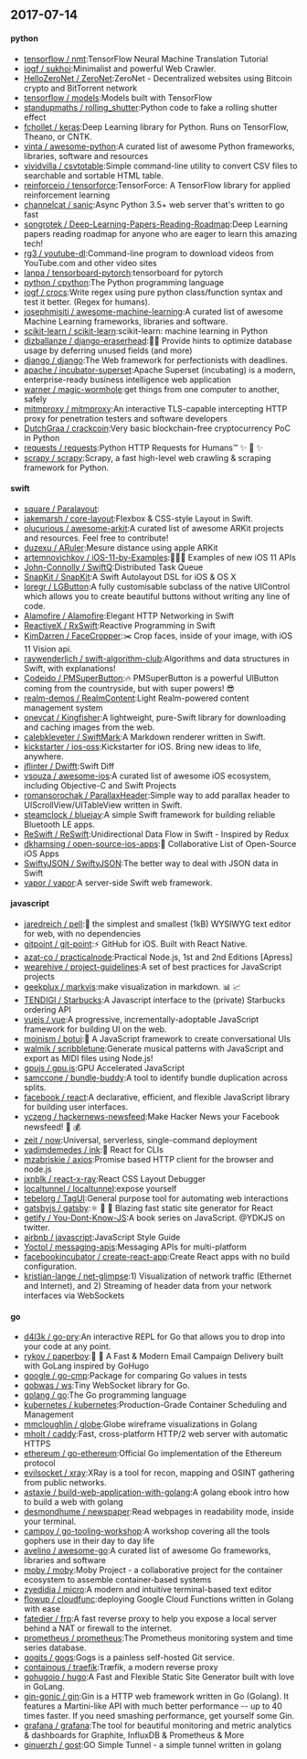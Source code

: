 ## 2017-07-14

#### python
* [tensorflow / nmt](https://github.com/tensorflow/nmt):TensorFlow Neural Machine Translation Tutorial
* [iogf / sukhoi](https://github.com/iogf/sukhoi):Minimalist and powerful Web Crawler.
* [HelloZeroNet / ZeroNet](https://github.com/HelloZeroNet/ZeroNet):ZeroNet - Decentralized websites using Bitcoin crypto and BitTorrent network
* [tensorflow / models](https://github.com/tensorflow/models):Models built with TensorFlow
* [standupmaths / rolling_shutter](https://github.com/standupmaths/rolling_shutter):Python code to fake a rolling shutter effect
* [fchollet / keras](https://github.com/fchollet/keras):Deep Learning library for Python. Runs on TensorFlow, Theano, or CNTK.
* [vinta / awesome-python](https://github.com/vinta/awesome-python):A curated list of awesome Python frameworks, libraries, software and resources
* [vividvilla / csvtotable](https://github.com/vividvilla/csvtotable):Simple command-line utility to convert CSV files to searchable and sortable HTML table.
* [reinforceio / tensorforce](https://github.com/reinforceio/tensorforce):TensorForce: A TensorFlow library for applied reinforcement learning
* [channelcat / sanic](https://github.com/channelcat/sanic):Async Python 3.5+ web server that's written to go fast
* [songrotek / Deep-Learning-Papers-Reading-Roadmap](https://github.com/songrotek/Deep-Learning-Papers-Reading-Roadmap):Deep Learning papers reading roadmap for anyone who are eager to learn this amazing tech!
* [rg3 / youtube-dl](https://github.com/rg3/youtube-dl):Command-line program to download videos from YouTube.com and other video sites
* [lanpa / tensorboard-pytorch](https://github.com/lanpa/tensorboard-pytorch):tensorboard for pytorch
* [python / cpython](https://github.com/python/cpython):The Python programming language
* [iogf / crocs](https://github.com/iogf/crocs):Write regex using pure python class/function syntax and test it better. (Regex for humans).
* [josephmisiti / awesome-machine-learning](https://github.com/josephmisiti/awesome-machine-learning):A curated list of awesome Machine Learning frameworks, libraries and software.
* [scikit-learn / scikit-learn](https://github.com/scikit-learn/scikit-learn):scikit-learn: machine learning in Python
* [dizballanze / django-eraserhead](https://github.com/dizballanze/django-eraserhead):💂🏻 Provide hints to optimize database usage by deferring unused fields (and more)
* [django / django](https://github.com/django/django):The Web framework for perfectionists with deadlines.
* [apache / incubator-superset](https://github.com/apache/incubator-superset):Apache Superset (incubating) is a modern, enterprise-ready business intelligence web application
* [warner / magic-wormhole](https://github.com/warner/magic-wormhole):get things from one computer to another, safely
* [mitmproxy / mitmproxy](https://github.com/mitmproxy/mitmproxy):An interactive TLS-capable intercepting HTTP proxy for penetration testers and software developers
* [DutchGraa / crackcoin](https://github.com/DutchGraa/crackcoin):Very basic blockchain-free cryptocurrency PoC in Python
* [requests / requests](https://github.com/requests/requests):Python HTTP Requests for Humans™ ✨ 🍰 ✨
* [scrapy / scrapy](https://github.com/scrapy/scrapy):Scrapy, a fast high-level web crawling & scraping framework for Python.

#### swift
* [square / Paralayout](https://github.com/square/Paralayout):
* [jakemarsh / core-layout](https://github.com/jakemarsh/core-layout):Flexbox & CSS-style Layout in Swift.
* [olucurious / awesome-arkit](https://github.com/olucurious/awesome-arkit):A curated list of awesome ARKit projects and resources. Feel free to contribute!
* [duzexu / ARuler](https://github.com/duzexu/ARuler):Mesure distance using apple ARKit
* [artemnovichkov / iOS-11-by-Examples](https://github.com/artemnovichkov/iOS-11-by-Examples):👨🏻‍💻 Examples of new iOS 11 APIs
* [John-Connolly / SwiftQ](https://github.com/John-Connolly/SwiftQ):Distributed Task Queue
* [SnapKit / SnapKit](https://github.com/SnapKit/SnapKit):A Swift Autolayout DSL for iOS & OS X
* [loregr / LGButton](https://github.com/loregr/LGButton):A fully customisable subclass of the native UIControl which allows you to create beautiful buttons without writing any line of code.
* [Alamofire / Alamofire](https://github.com/Alamofire/Alamofire):Elegant HTTP Networking in Swift
* [ReactiveX / RxSwift](https://github.com/ReactiveX/RxSwift):Reactive Programming in Swift
* [KimDarren / FaceCropper](https://github.com/KimDarren/FaceCropper):✂️ Crop faces, inside of your image, with iOS 11 Vision api.
* [raywenderlich / swift-algorithm-club](https://github.com/raywenderlich/swift-algorithm-club):Algorithms and data structures in Swift, with explanations!
* [Codeido / PMSuperButton](https://github.com/Codeido/PMSuperButton):🔥 PMSuperButton is a powerful UIButton coming from the countryside, but with super powers! 😎
* [realm-demos / RealmContent](https://github.com/realm-demos/RealmContent):Light Realm-powered content management system
* [onevcat / Kingfisher](https://github.com/onevcat/Kingfisher):A lightweight, pure-Swift library for downloading and caching images from the web.
* [calebkleveter / SwiftMark](https://github.com/calebkleveter/SwiftMark):A Markdown renderer written in Swift.
* [kickstarter / ios-oss](https://github.com/kickstarter/ios-oss):Kickstarter for iOS. Bring new ideas to life, anywhere.
* [jflinter / Dwifft](https://github.com/jflinter/Dwifft):Swift Diff
* [vsouza / awesome-ios](https://github.com/vsouza/awesome-ios):A curated list of awesome iOS ecosystem, including Objective-C and Swift Projects
* [romansorochak / ParallaxHeader](https://github.com/romansorochak/ParallaxHeader):Simple way to add parallax header to UIScrollView/UITableView written in Swift.
* [steamclock / bluejay](https://github.com/steamclock/bluejay):A simple Swift framework for building reliable Bluetooth LE apps.
* [ReSwift / ReSwift](https://github.com/ReSwift/ReSwift):Unidirectional Data Flow in Swift - Inspired by Redux
* [dkhamsing / open-source-ios-apps](https://github.com/dkhamsing/open-source-ios-apps):📱 Collaborative List of Open-Source iOS Apps
* [SwiftyJSON / SwiftyJSON](https://github.com/SwiftyJSON/SwiftyJSON):The better way to deal with JSON data in Swift
* [vapor / vapor](https://github.com/vapor/vapor):A server-side Swift web framework.

#### javascript
* [jaredreich / pell](https://github.com/jaredreich/pell):📝 the simplest and smallest (1kB) WYSIWYG text editor for web, with no dependencies
* [gitpoint / git-point](https://github.com/gitpoint/git-point):⚡️ GitHub for iOS. Built with React Native.
* [azat-co / practicalnode](https://github.com/azat-co/practicalnode):Practical Node.js, 1st and 2nd Editions [Apress]
* [wearehive / project-guidelines](https://github.com/wearehive/project-guidelines):A set of best practices for JavaScript projects
* [geekplux / markvis](https://github.com/geekplux/markvis):make visualization in markdown. 📊 📈
* [TENDIGI / Starbucks](https://github.com/TENDIGI/Starbucks):A Javascript interface to the (private) Starbucks ordering API
* [vuejs / vue](https://github.com/vuejs/vue):A progressive, incrementally-adoptable JavaScript framework for building UI on the web.
* [moinism / botui](https://github.com/moinism/botui):🤖 A JavaScript framework to create conversational UIs
* [walmik / scribbletune](https://github.com/walmik/scribbletune):Generate musical patterns with JavaScript and export as MIDI files using Node.js!
* [gpujs / gpu.js](https://github.com/gpujs/gpu.js):GPU Accelerated JavaScript
* [samccone / bundle-buddy](https://github.com/samccone/bundle-buddy):A tool to identify bundle duplication across splits.
* [facebook / react](https://github.com/facebook/react):A declarative, efficient, and flexible JavaScript library for building user interfaces.
* [yczeng / hackernews-newsfeed](https://github.com/yczeng/hackernews-newsfeed):Make Hacker News your Facebook newsfeed! 💸 💰
* [zeit / now](https://github.com/zeit/now):Universal, serverless, single-command deployment
* [vadimdemedes / ink](https://github.com/vadimdemedes/ink):🌈 React for CLIs
* [mzabriskie / axios](https://github.com/mzabriskie/axios):Promise based HTTP client for the browser and node.js
* [jxnblk / react-x-ray](https://github.com/jxnblk/react-x-ray):React CSS Layout Debugger
* [localtunnel / localtunnel](https://github.com/localtunnel/localtunnel):expose yourself
* [tebelorg / TagUI](https://github.com/tebelorg/TagUI):General purpose tool for automating web interactions
* [gatsbyjs / gatsby](https://github.com/gatsbyjs/gatsby):⚛️ 📄 🚀 Blazing fast static site generator for React
* [getify / You-Dont-Know-JS](https://github.com/getify/You-Dont-Know-JS):A book series on JavaScript. @YDKJS on twitter.
* [airbnb / javascript](https://github.com/airbnb/javascript):JavaScript Style Guide
* [Yoctol / messaging-apis](https://github.com/Yoctol/messaging-apis):Messaging APIs for multi-platform
* [facebookincubator / create-react-app](https://github.com/facebookincubator/create-react-app):Create React apps with no build configuration.
* [kristian-lange / net-glimpse](https://github.com/kristian-lange/net-glimpse):1) Visualization of network traffic (Ethernet and Internet), and 2) Streaming of header data from your network interfaces via WebSockets

#### go
* [d4l3k / go-pry](https://github.com/d4l3k/go-pry):An interactive REPL for Go that allows you to drop into your code at any point.
* [rykov / paperboy](https://github.com/rykov/paperboy):💌 💨 A Fast & Modern Email Campaign Delivery built with GoLang inspired by GoHugo
* [google / go-cmp](https://github.com/google/go-cmp):Package for comparing Go values in tests
* [gobwas / ws](https://github.com/gobwas/ws):Tiny WebSocket library for Go.
* [golang / go](https://github.com/golang/go):The Go programming language
* [kubernetes / kubernetes](https://github.com/kubernetes/kubernetes):Production-Grade Container Scheduling and Management
* [mmcloughlin / globe](https://github.com/mmcloughlin/globe):Globe wireframe visualizations in Golang
* [mholt / caddy](https://github.com/mholt/caddy):Fast, cross-platform HTTP/2 web server with automatic HTTPS
* [ethereum / go-ethereum](https://github.com/ethereum/go-ethereum):Official Go implementation of the Ethereum protocol
* [evilsocket / xray](https://github.com/evilsocket/xray):XRay is a tool for recon, mapping and OSINT gathering from public networks.
* [astaxie / build-web-application-with-golang](https://github.com/astaxie/build-web-application-with-golang):A golang ebook intro how to build a web with golang
* [desmondhume / newspaper](https://github.com/desmondhume/newspaper):Read webpages in readability mode, inside your terminal.
* [campoy / go-tooling-workshop](https://github.com/campoy/go-tooling-workshop):A workshop covering all the tools gophers use in their day to day life
* [avelino / awesome-go](https://github.com/avelino/awesome-go):A curated list of awesome Go frameworks, libraries and software
* [moby / moby](https://github.com/moby/moby):Moby Project - a collaborative project for the container ecosystem to assemble container-based systems
* [zyedidia / micro](https://github.com/zyedidia/micro):A modern and intuitive terminal-based text editor
* [flowup / cloudfunc](https://github.com/flowup/cloudfunc):deploying Google Cloud Functions written in Golang with ease
* [fatedier / frp](https://github.com/fatedier/frp):A fast reverse proxy to help you expose a local server behind a NAT or firewall to the internet.
* [prometheus / prometheus](https://github.com/prometheus/prometheus):The Prometheus monitoring system and time series database.
* [gogits / gogs](https://github.com/gogits/gogs):Gogs is a painless self-hosted Git service.
* [containous / traefik](https://github.com/containous/traefik):Træfik, a modern reverse proxy
* [gohugoio / hugo](https://github.com/gohugoio/hugo):A Fast and Flexible Static Site Generator built with love in GoLang.
* [gin-gonic / gin](https://github.com/gin-gonic/gin):Gin is a HTTP web framework written in Go (Golang). It features a Martini-like API with much better performance -- up to 40 times faster. If you need smashing performance, get yourself some Gin.
* [grafana / grafana](https://github.com/grafana/grafana):The tool for beautiful monitoring and metric analytics & dashboards for Graphite, InfluxDB & Prometheus & More
* [ginuerzh / gost](https://github.com/ginuerzh/gost):GO Simple Tunnel - a simple tunnel written in golang

